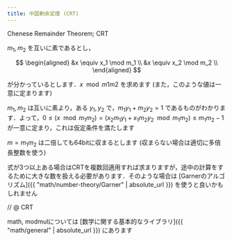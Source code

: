 ```yaml
---
title: 中国剰余定理 (CRT)
---
```


Chenese Remainder Theorem; CRT

$m_1, m_2$ を互いに素であるとし，

$$
\begin{aligned}
&x \equiv x_1 \mod m_1 \\
&x \equiv x_2 \mod m_2 \\
\end{aligned}
$$

が分かっているとします．$x \mod m1m2$ を求めます (また，このような値は一意に定まります)

$m_1, m_2$ は互いに素より，ある $y_1, y_2$ で，$m_1y_1+m_2y_2=1$ であるものがわかります．よって，$0 \leq (x \mod m_1m_2) = (x_2m_1y_1+x_1m_2y_2 \mod m_1m_2) \leq m_1m_2-1$ が一意に定まり，これは仮定条件を満たします

$m = m_1m_2$ は二倍しても64bitに収まるとします (収まらない場合は適切に多倍長整数を使う)

式が3つ以上ある場合はCRTを複数回適用すれば求まりますが，途中の計算をするために大きな数を扱える必要があります．そのような場合は [Garnerのアルゴリズム]({{ "math/number-theory/Garner" | absolute_url }}) を使うと良いかもしれません

// @ CRT

math, modmulについては [数学に関する基本的なライブラリ]({{ "math/general" | absolute_url }}) にあります

